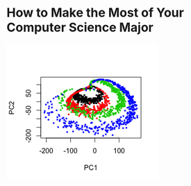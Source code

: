 
# How to Make the Most of Your Computer Science Major

![alt text](https://raw.githubusercontent.com/matloff/prVis/master/data/SwissRoll/SWwithY.png)

